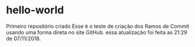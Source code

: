 # hello-world
Primeiro repositório criado
Esse é o teste de criação dos Ramos de Commit usando uma forma direta no site GitHub.
essa atualização foi feita as 21:29 de 07/11/2018.

